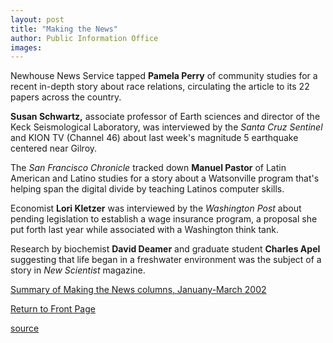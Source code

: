 ```yaml
---
layout: post
title: "Making the News"
author: Public Information Office
images:
---
```


Newhouse News Service tapped **Pamela Perry** of community studies for a recent in-depth story about race relations, circulating the article to its 22 papers across the country.

**Susan Schwartz,** associate professor of Earth sciences and director of the Keck Seismological Laboratory, was interviewed by the _Santa Cruz Sentinel_ and KION TV (Channel 46) about last week's magnitude 5 earthquake centered near Gilroy.

The _San Francisco Chronicle_ tracked down **Manuel Pastor** of Latin American and Latino studies for a story about a Watsonville program that's helping span the digital divide by teaching Latinos computer skills.

Economist **Lori Kletzer** was interviewed by the _Washington Post_ about pending legislation to establish a wage insurance program, a proposal she put forth last year while associated with a Washington think tank.

Research by biochemist **David Deamer** and graduate student **Charles Apel** suggesting that life began in a freshwater environment was the subject of a story in _New Scientist_ magazine.

[Summary of Making the News columns, Januany-March 2002][1]

[Return to Front Page][2]


[1]: ../media_highlights.winter02.pdf
[2]: ../../index.html

[source](http://www1.ucsc.edu/currents/01-02/05-20/makenews.html "Permalink to makenews")
